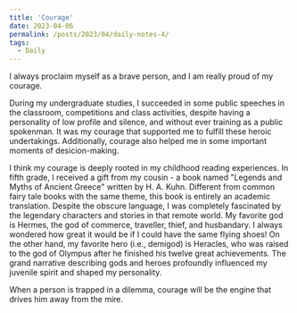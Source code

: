 ```yaml
---
title: 'Courage'
date: 2023-04-06
permalink: /posts/2023/04/daily-notes-4/
tags:
  - Daily
---
```


I always proclaim myself as a brave person, and I am really proud of my courage. 

During my undergraduate studies, I succeeded in some public speeches in the classroom, competitions and class activities, despite having a personality of low profile and silence, and without ever training as a public spokenman. It was my courage that supported me to fulfill these heroic undertakings. Additionally, courage also helped me in some important moments of desicion-making. 

I think my courage is deeply rooted in my childhood reading experiences. In fifth grade, I received a gift from my cousin - a book named "Legends and Myths of Ancient Greece" written by H. A. Kuhn. Different from common fairy tale books with the same theme, this book is entirely an academic translation. Despite the obscure language, I was completely fascinated by the legendary characters and stories in that remote world. My favorite god is Hermes, the god of commerce, traveller, thief, and husbandary. I always wondered how great it would be if I could have the same flying shoes! On the other hand, my favorite hero (i.e., demigod) is Heracles, who was raised to the god of Olympus after he finished his twelve great achievements. The grand narrative describing gods and heroes profoundly influenced my juvenile spirit and shaped my personality.

When a person is trapped in a dilemma, courage will be the engine that drives him away from the mire. 